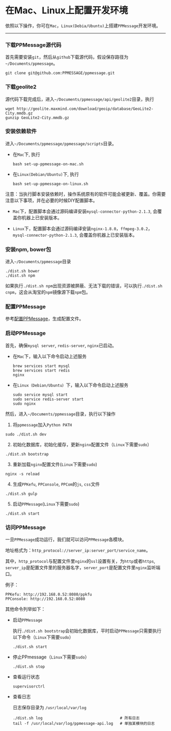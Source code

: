 # 在Mac、Linux上配置开发环境

依照以下操作，你可在`Mac`，`Linux(Debia/Ubuntu)`上搭建`PPMessage`开发环境。

---

### 下载PPMessage源代码
首先需要安装`git`，然后从`github`下载源代码，假设保存路径为`~/Documents/ppmessage`。

```
git clone git@github.com:PPMESSAGE/ppmessage.git
```

### 下载geolite2
源代码下载完成后，进入`~/Documents/ppmessage/api/geolite2`目录，执行

```
wget http://geolite.maxmind.com/download/geoip/database/GeoLite2-City.mmdb.gz
gunzip GeoLite2-City.mmdb.gz
```

### 安装依赖软件
进入`~/Documents/ppmessage/ppmessage/scripts`目录。

* 在`Mac`下, 执行

  ```
  bash set-up-ppmessage-on-mac.sh
  ```

* 在`Linux(Debian/Ubuntu)`下, 执行

  ```
  bash set-up-ppmessage-on-linux.sh
  ```

注意：当执行脚本安装依赖时，操作系统原有的软件可能会被更新、覆盖。你需要注意以下事项，并在必要的时候DIY配置脚本。

* `Mac`下，配置脚本会通过源码编译安装`mysql-connector-python-2.1.3`, 会覆盖你机器上已安装版本。

* `Linux`下，配置脚本会通过源码编译安装`nginx-1.8.0`，`ffmpeg-3.0.2`，`mysql-connector-python-2.1.3`, 会覆盖你机器上已安装版本。


### 安装npm, bower包
进入`~/Documents/ppmessage`目录

```
./dist.sh bower
./dist.sh npm
```

如果执行`./dist.sh npm`出现资源被屏蔽、无法下载的错误，可以执行`./dist.sh cnpm`，这会从淘宝的`npm`镜像源下载`npm`包。

### 配置PPMessage
参考[配置PPMessage](./config-ppmessage.md)，生成配置文件。


### 启动PPMessage
首先，确保`mysql server`, `redis-server`, `nginx`已启动。

* 在`Mac`下，输入以下命令启动上述服务

  ```
  brew services start mysql
  brew services start redis
  nginx
  ```

* 在`Linux（Debian/Ubuntu）`下，输入以下命令启动上述服务
  
  ```
  sudo service mysql start
  sudo service redis-server start
  sudo nginx
  ```

然后，进入`~/Documents/ppmessage`目录，执行以下操作

1. 将`ppmessage`加入`Python PATH`

  ```
  sudo ./dist.sh dev
  ```
  
2. 初始化数据库，初始化缓存，更新`nginx`配置文件（`Linux`下需要`sudo`）

  ```
  ./dist.sh bootstrap
  ```
  
3. 重新加载`nginx`配置文件(`Linux`下需要`sudo`)

  ```
  nginx -s reload
  ```
4. 生成`PPKefu`, `PPConsole`, `PPCom`的`js`, `css`文件
  
  ```
  ./dist.sh gulp
  ```
  
5. 启动`PPMessage`(`Linux`下需要`sudo`)

  ```
  ./dist.sh start
  ```

### 访问PPMessage
一旦`PPMessage`成功运行，我们就可以访问`PPMessage`各模块。

地址格式为：`http_protocol://server_ip:server_port/service_name`。

其中，`http_protocol`与配置文件里`nginx`的`ssl`设置有关，为`http`或者`https`, `server_ip`是配置文件里的服务器名字，`server_port`是配置文件里`nginx`监听端口。

例子：

    PPKefu: http://192.168.0.52:8080/ppkfu
    PPConsole: http://192.168.0.52:8080


其他命令列举如下：

* 启动`PPMessage`

  执行`./dist.sh bootstrap`会初始化数据库，平时启动`PPMessage`只需要执行以下命令（`Linux`下需要`sudo`）

  ```
  ./dist.sh start
  ```

* 停止PPmessage（`Linux`下需要`sudo`）

  ```
  ./dist.sh stop
  ```
  
* 查看运行状态
    
  ```
  supervisorctrl
  ```
    
* 查看日志
  
  日志保存目录为 `/usr/local/var/log`

  ```
  ./dist.sh log                                  # 所有日志
  tail -f /usr/local/var/log/ppmessage-api.log   # 单独某模块的日志
  ```
